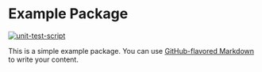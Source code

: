 # Example Package

[![unit-test-script](https://github.com/RK22000/regex-riot-python/actions/workflows/test.yml/badge.svg)](https://github.com/RK22000/regex-riot-python/actions/workflows/test.yml)

This is a simple example package. You can use
[GitHub-flavored Markdown](https://guides.github.com/features/mastering-markdown/)
to write your content.